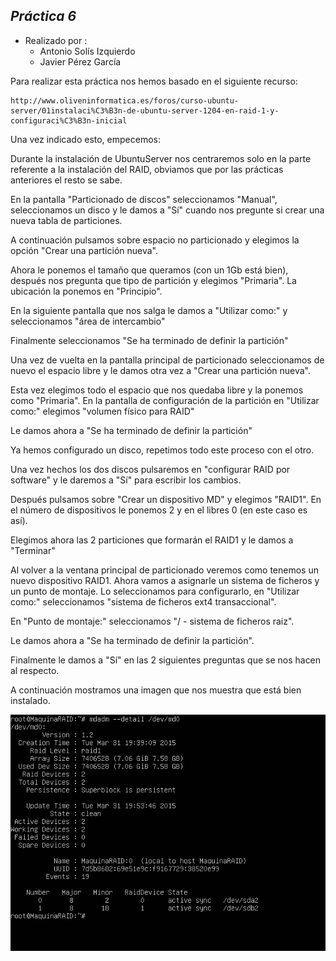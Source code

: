## *Práctica 6* 
- Realizado por : 
   + Antonio Solís Izquierdo
   + Javier Pérez García

Para realizar esta práctica nos hemos basado en el siguiente recurso:

	http://www.oliveninformatica.es/foros/curso-ubuntu-server/01instalaci%C3%B3n-de-ubuntu-server-1204-en-raid-1-y-configuraci%C3%B3n-inicial

Una vez indicado esto, empecemos:

Durante la instalación de UbuntuServer nos centraremos solo en la parte referente a la instalación del RAID, obviamos que por las prácticas anteriores el resto se sabe.

En la pantalla "Particionado de discos" seleccionamos "Manual", seleccionamos un disco y le damos a "Sí" cuando nos pregunte si crear una nueva tabla de particiones. 

A continuación pulsamos sobre espacio no particionado y elegimos la opción "Crear una partición nueva".

Ahora le ponemos el tamaño que queramos (con un 1Gb está bien), después nos pregunta que tipo de partición y elegimos "Primaria". La ubicación la ponemos en "Principio".

En la siguiente pantalla que nos salga le damos a "Utilizar como:" y seleccionamos "área de intercambio"

Finalmente seleccionamos "Se ha terminado de definir la partición"

Una vez de vuelta en la pantalla principal de particionado seleccionamos de nuevo el espacio libre y le damos otra vez a "Crear una partición nueva".

Esta vez elegimos todo el espacio que nos quedaba libre y la ponemos como "Primaria". En la pantalla de configuración de la partición en "Utilizar como:" elegimos "volumen físico para RAID"

Le damos ahora a "Se ha terminado de definir la partición"

Ya hemos configurado un disco, repetimos todo este proceso con el otro.

Una vez hechos los dos discos pulsaremos en "configurar RAID por software" y le daremos a "Sí" para escribir los cambios. 

Después pulsamos sobre "Crear un dispositivo MD" y elegimos "RAID1". En el número de dispositivos le ponemos 2 y en el libres 0 (en este caso es así).

Elegimos ahora las 2 particiones que formarán el RAID1 y le damos a "Terminar"

Al volver a la ventana principal de particionado veremos como tenemos un nuevo dispositivo RAID1. Ahora vamos a asignarle un sistema de ficheros y un punto de montaje. Lo seleccionamos para configurarlo, en "Utilizar como:" seleccionamos "sistema de ficheros ext4 transaccional".

En "Punto de montaje:" seleccionamos "/ - sistema de ficheros raiz".

Le damos ahora a "Se ha terminado de definir la partición".

Finalmente le damos a "Sí" en las 2 siguientes preguntas que se nos hacen al respecto.

A continuación mostramos una imagen que nos muestra que está bien instalado.


![Captura 1](capturas/1.png)
